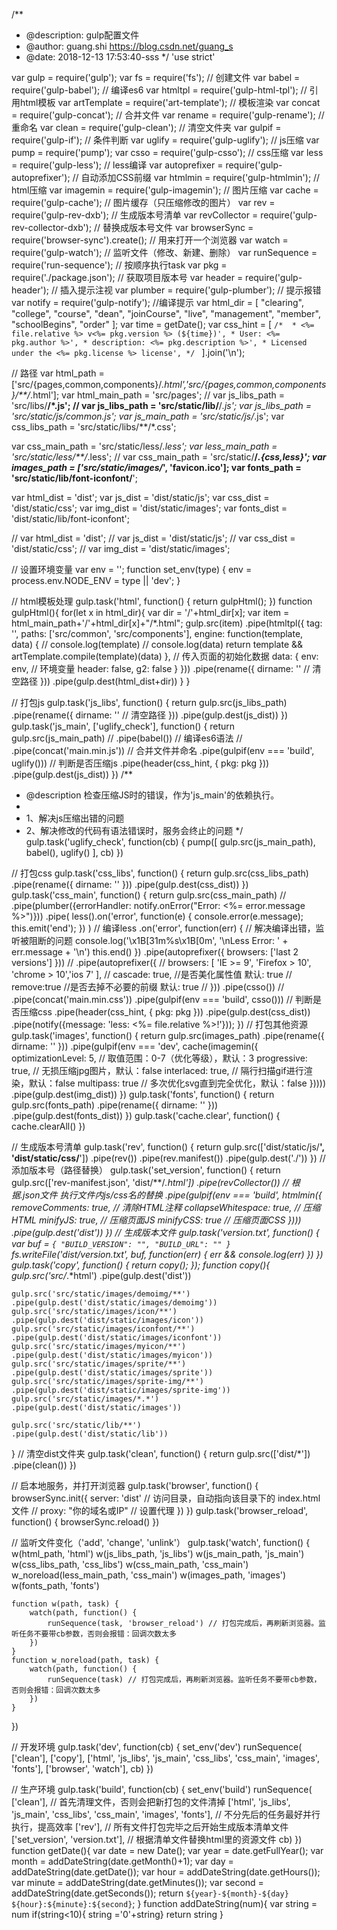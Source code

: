 /**
 * @description: gulp配置文件
 * @author: guang.shi <https://blog.csdn.net/guang_s>
 * @date: 2018-12-13 17:53:40-sss
 */
'use strict'

var gulp = require('gulp');
var fs = require('fs'); // 创建文件
var babel = require('gulp-babel'); // 编译es6
var htmltpl = require('gulp-html-tpl'); // 引用html模板
var artTemplate = require('art-template'); // 模板渲染
var concat = require('gulp-concat'); // 合并文件
var rename = require('gulp-rename'); // 重命名
var clean = require('gulp-clean'); // 清空文件夹
var gulpif = require('gulp-if'); // 条件判断
var uglify = require('gulp-uglify'); // js压缩
var pump = require('pump');
var csso = require('gulp-csso'); // css压缩
var less = require('gulp-less'); // less编译
var autoprefixer = require('gulp-autoprefixer');	// 自动添加CSS前缀
var htmlmin = require('gulp-htmlmin'); // html压缩
var imagemin = require('gulp-imagemin'); // 图片压缩
var cache = require('gulp-cache'); // 图片缓存（只压缩修改的图片）
var rev = require('gulp-rev-dxb'); // 生成版本号清单
var revCollector = require('gulp-rev-collector-dxb'); // 替换成版本号文件
var browserSync = require('browser-sync').create(); // 用来打开一个浏览器
var watch = require('gulp-watch'); // 监听文件（修改、新建、删除）
var runSequence = require('run-sequence'); // 按顺序执行task
var pkg = require('./package.json');                // 获取项目版本号
var header = require('gulp-header');                // 插入提示注视
var plumber = require('gulp-plumber');              // 提示报错
var notify = require('gulp-notify');                //编译提示
var html_dir = [
    "clearing",
    "college",
    "course",
    "dean",
    "joinCourse",
    "live",
    "management",
    "member",
    "schoolBegins",
    "order"
];
var time = getDate();
var css_hint = [
`/* 
     * <%= file.relative %> v<%= pkg.version %> (${time})',
     * User: <%= pkg.author %>',
     * description: <%= pkg.description %>',
     * Licensed under the <%= pkg.license %> license',
*/
`
].join('\n');

// 路径
var html_path = ['src/{pages,common,components}/*.html','src/{pages,common,components}/**/*.html'];
var html_main_path = 'src/pages';
// var js_libs_path = 'src/libs/**/*.js';
// var js_libs_path = 'src/static/lib/**/*.js';
var js_libs_path = 'src/static/js/common.js';
var js_main_path = 'src/static/js/*.js';
var css_libs_path = 'src/static/libs/**/*.css';

var css_main_path = 'src/static/less/*.less';
var less_main_path = 'src/static/less/**/*.less';
// var css_main_path = 'src/static/**/*.{css,less}';
var images_path = ['src/static/images/*', 'favicon.ico'];
var fonts_path = 'src/static/lib/font-iconfont/**';


var html_dist = 'dist';
var js_dist = 'dist/static/js';
var css_dist = 'dist/static/css';
var img_dist = 'dist/static/images';
var fonts_dist = 'dist/static/lib/font-iconfont';

// var html_dist = 'dist';
// var js_dist = 'dist/static/js';
// var css_dist = 'dist/static/css';
// var img_dist = 'dist/static/images';

// 设置环境变量
var env = '';
function set_env(type) {
    env = process.env.NODE_ENV = type || 'dev';
}

// html模板处理
gulp.task('html', function() {
    return gulpHtml();
})
function gulpHtml(){
    for(let x in html_dir){
        var dir = '/'+html_dir[x];
        var item = html_main_path+'/'+html_dir[x]+"/*.html";
        gulp.src(item)
        .pipe(htmltpl({
            tag: '',
            paths: ['src/common', 'src/components'],
            engine: function(template, data) {
                // console.log(template)
                // console.log(data)
                return template && artTemplate.compile(template)(data)
            },
            // 传入页面的初始化数据
            data: {
                env: env, // 环境变量
                header: false,
                g2: false
            }
        }))
        .pipe(rename({
            dirname: '' // 清空路径
        }))
        .pipe(gulp.dest(html_dist+dir))
    }
}

// 打包js
gulp.task('js_libs', function() {
    return gulp.src(js_libs_path)
        .pipe(rename({
            dirname: '' // 清空路径
        }))
        .pipe(gulp.dest(js_dist))
})
gulp.task('js_main', ['uglify_check'], function() {
    return gulp.src(js_main_path)
        // .pipe(babel()) // 编译es6语法
        // .pipe(concat('main.min.js')) // 合并文件并命名
        .pipe(gulpif(env === 'build', uglify())) // 判断是否压缩js
        .pipe(header(css_hint, { pkg: pkg }))
        .pipe(gulp.dest(js_dist))
})
/**
 * @description 检查压缩JS时的错误，作为'js_main'的依赖执行。
 *
 * 1、解决js压缩出错的问题
 * 2、解决修改的代码有语法错误时，服务会终止的问题
 */
gulp.task('uglify_check', function(cb) {
    pump([
        gulp.src(js_main_path),
        babel(),
        uglify()
    ], cb)
})

// 打包css
gulp.task('css_libs', function() {
    return gulp.src(css_libs_path)
        .pipe(rename({ dirname: '' }))
        .pipe(gulp.dest(css_dist))
})
gulp.task('css_main', function() {
    return gulp.src(css_main_path)
        // .pipe(plumber({errorHandler: notify.onError("Error: <%= error.message %>")}))
        .pipe(
          less().on('error', function(e) {
            console.error(e.message);
            this.emit('end');
          })
        ) // 编译less
        .on('error', function(err) { // 解决编译出错，监听被阻断的问题
            console.log('\x1B[31m%s\x1B[0m', '\nLess Error: ' + err.message + '\n')
            this.end()
        })
        .pipe(autoprefixer({
            browsers: ['last 2 versions']
        }))
        // .pipe(autoprefixer({
        //     browsers: [ 'IE >= 9', 'Firefox > 10', 'chrome > 10','ios 7' ],
        //     cascade: true,  //是否美化属性值   默认:  true
        //     remove:true //是否去掉不必要的前缀   默认: true
        // }))
        .pipe(csso())
        // .pipe(concat('main.min.css'))
        .pipe(gulpif(env === 'build', csso())) // 判断是否压缩css
        .pipe(header(css_hint, { pkg: pkg }))
        .pipe(gulp.dest(css_dist))
        .pipe(notify({message: 'less: <%= file.relative %>!'}));
})
// 打包其他资源
gulp.task('images', function() {
    return gulp.src(images_path)
        .pipe(rename({ dirname: '' }))
        .pipe(gulpif(env === 'dev', cache(imagemin({
            optimizationLevel: 5, // 取值范围：0-7（优化等级），默认：3
            progressive: true, // 无损压缩jpg图片，默认：false
            interlaced: true, // 隔行扫描gif进行渲染，默认：false
            multipass: true // 多次优化svg直到完全优化，默认：false
        }))))
        .pipe(gulp.dest(img_dist))
})
gulp.task('fonts', function() {
    return gulp.src(fonts_path)
        .pipe(rename({ dirname: '' }))
        .pipe(gulp.dest(fonts_dist))
})
gulp.task('cache.clear', function() {
    cache.clearAll()
})

// 生成版本号清单
gulp.task('rev', function() {
    return gulp.src(['dist/static/js/**', 'dist/static/css/**'])
        .pipe(rev())
        .pipe(rev.manifest())
        .pipe(gulp.dest('./'))
})
// 添加版本号（路径替换）
gulp.task('set_version', function() {
    return gulp.src(['rev-manifest.json', 'dist/**/*.html'])
        .pipe(revCollector()) // 根据.json文件 执行文件内js/css名的替换
        .pipe(gulpif(env === 'build', htmlmin({
            removeComments: true, // 清除HTML注释
            collapseWhitespace: true, // 压缩HTML
            minifyJS: true, // 压缩页面JS
            minifyCSS: true // 压缩页面CSS
        })))
        .pipe(gulp.dest('dist'))
})
// 生成版本文件
gulp.task('version.txt', function() {
    var buf = `{ "BUILD_VERSION": "", "BUILD_URL": "" }`
    fs.writeFile('dist/version.txt', buf, function(err) {
        err && console.log(err)
    })
})
gulp.task('copy',  function() {
  return copy();
});
function copy(){
    gulp.src('src/*.*html')
    .pipe(gulp.dest('dist'))

    gulp.src('src/static/images/demoimg/**')
    .pipe(gulp.dest('dist/static/images/demoimg'))
    gulp.src('src/static/images/icon/**')
    .pipe(gulp.dest('dist/static/images/icon'))
    gulp.src('src/static/images/iconfont/**')
    .pipe(gulp.dest('dist/static/images/iconfont'))
    gulp.src('src/static/images/myicon/**')
    .pipe(gulp.dest('dist/static/images/myicon'))
    gulp.src('src/static/images/sprite/**')
    .pipe(gulp.dest('dist/static/images/sprite'))
    gulp.src('src/static/images/sprite-img/**')
    .pipe(gulp.dest('dist/static/images/sprite-img'))
    gulp.src('src/static/images/*.*')
    .pipe(gulp.dest('dist/static/images'))

    gulp.src('src/static/lib/**')
    .pipe(gulp.dest('dist/static/lib'))
}
// 清空dist文件夹
gulp.task('clean', function() {
    return gulp.src(['dist/*'])
        .pipe(clean())
})

// 启本地服务，并打开浏览器
gulp.task('browser', function() {
    browserSync.init({
        server: 'dist' // 访问目录，自动指向该目录下的 index.html 文件
        // proxy: "你的域名或IP"    // 设置代理
    })
})
gulp.task('browser_reload', function() {
    browserSync.reload()
})

// 监听文件变化（'add', 'change', 'unlink'）
gulp.task('watch', function() {
    w(html_path, 'html')
    w(js_libs_path, 'js_libs')
    w(js_main_path, 'js_main')
    w(css_libs_path, 'css_libs')
    w(css_main_path, 'css_main')
    w_noreload(less_main_path, 'css_main')
    w(images_path, 'images')
    w(fonts_path, 'fonts')

    function w(path, task) {
        watch(path, function() {
            runSequence(task, 'browser_reload') // 打包完成后，再刷新浏览器。监听任务不要带cb参数，否则会报错：回调次数太多
        })
    }
    function w_noreload(path, task) {
        watch(path, function() {
            runSequence(task) // 打包完成后，再刷新浏览器。监听任务不要带cb参数，否则会报错：回调次数太多
        })
    }
})

// 开发环境
gulp.task('dev', function(cb) {
    set_env('dev')
    runSequence(
        ['clean'],
        ['copy'],
        ['html', 'js_libs', 'js_main', 'css_libs', 'css_main', 'images', 'fonts'],
        ['browser', 'watch'],
        cb)
})

// 生产环境
gulp.task('build', function(cb) {
    set_env('build')
    runSequence(
        ['clean'], // 首先清理文件，否则会把新打包的文件清掉
        ['html', 'js_libs', 'js_main', 'css_libs', 'css_main', 'images', 'fonts'], // 不分先后的任务最好并行执行，提高效率
        ['rev'], // 所有文件打包完毕之后开始生成版本清单文件
        ['set_version', 'version.txt'], // 根据清单文件替换html里的资源文件
        cb)
})
function getDate(){
    var date = new Date();
    var year = date.getFullYear();
    var month = addDateString(date.getMonth()+1);
    var day = addDateString(date.getDate());
    var hour = addDateString(date.getHours());
    var minute = addDateString(date.getMinutes());
    var second = addDateString(date.getSeconds());
    return `${year}-${month}-${day} ${hour}:${minute}:${second}`;
}
function addDateString(num){
    var string = num
    if(string<10){ string ='0'+string}
    return string
}
